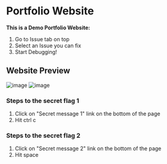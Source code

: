 # Portfolio Website
**This is a Demo Portfolio Website:**
  1) Go to Issue tab on top
  2) Select an Issue you can fix
  3) Start Debugging!
     
## Website Preview
![image](https://github.com/user-attachments/assets/36adc66a-cd16-4f1a-bada-2d7ba3363cdb)
![image](https://github.com/user-attachments/assets/14523bb3-f0ba-4cb9-b046-dddeade2b6e9)

### Steps to the secret flag 1
  1) Click on "Secret message 1" link on the bottom of the page
  2) Hit ctrl c
### Steps to the secret flag 2
  1) Click on "Secret message 2" link on the bottom of the page
  2) Hit space